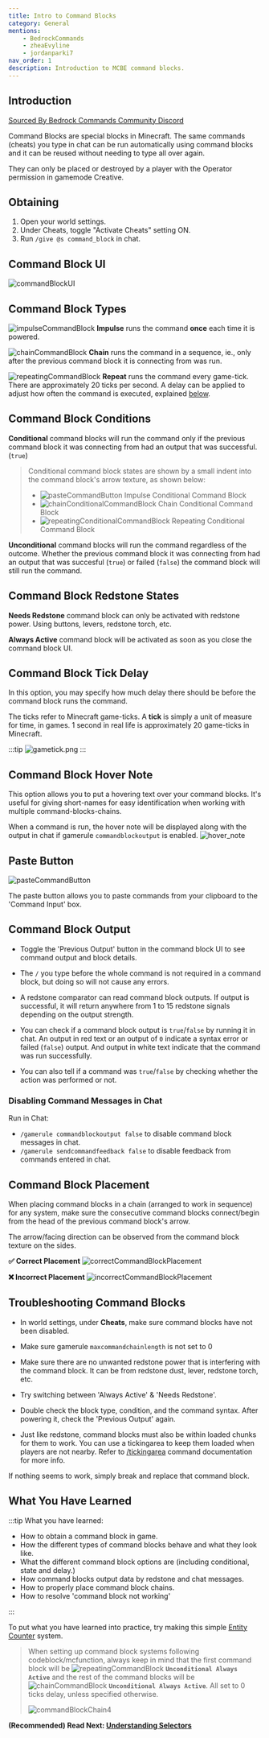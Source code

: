 ```yaml
---
title: Intro to Command Blocks
category: General
mentions:
    - BedrockCommands
    - zheaEvyline
    - jordanparki7
nav_order: 1
description: Introduction to MCBE command blocks.
---
```


## Introduction

[Sourced By Bedrock Commands Community Discord](https://discord.gg/SYstTYx5G5)

Command Blocks are special blocks in Minecraft. The same commands (cheats) you type in chat can be run automatically using command blocks and it can be reused without needing to type all over again.

They can only be placed or destroyed by a player with the Operator permission in gamemode Creative.

## Obtaining

1. Open your world settings.
2. Under Cheats, toggle "Activate Cheats" setting ON.
3. Run `/give @s command_block` in chat.

## Command Block UI

![commandBlockUI](/assets/images/commands/commandBlockUI.png)

## Command Block Types

![impulseCommandBlock](/assets/images/commands/impulseCommandBlock.png) **Impulse** runs the command **once** each time it is powered.

![chainCommandBlock](/assets/images/commands/chainCommandBlock.png) **Chain** runs the command in a sequence, ie., only after the previous command block it is connecting from was run.

![repeatingCommandBlock](/assets/images/commands/repeatingCommandBlock.png) **Repeat** runs the command every game-tick. There are approximately 20 ticks per second. A delay can be applied to adjust how often the command is executed, explained [below](/commands/intro-to-command-blocks#command-block-tick-delay).

## Command Block Conditions

**Conditional** command blocks will run the command only if the previous command block it was connecting from had an output that was successful. (`true`)

> Conditional command block states are shown by a small indent into the command block's arrow texture, as shown below:
>
> -   ![pasteCommandButton](/assets/images/commands/impulseConditionalCommandBlock.png) Impulse Conditional Command Block
> -   ![chainConditionalCommandBlock](/assets/images/commands/chainConditionalCommandBlock.png) Chain Conditional Command Block
> -   ![repeatingConditionalCommandBlock](/assets/images/commands/repeatingConditionalCommandBlock.png) Repeating Conditional Command Block

**Unconditional** command blocks will run the command regardless of the outcome. Whether the previous command block it was connecting from had an output that was succesful (`true`) or failed (`false`) the command block will still run the command.

## Command Block Redstone States

**Needs Redstone** command block can only be activated with redstone power. Using buttons, levers, redstone torch, etc.

**Always Active** command block will be activated as soon as you close the command block UI.

## Command Block Tick Delay

In this option, you may specify how much delay there should be before the command block runs the command.

The ticks refer to Minecraft game-ticks. A **tick** is simply a unit of measure for time, in games. 1 second in real life is approximately 20 game-ticks in Minecraft.

:::tip
![gametick.png](/assets/images/commands/gametick.png)
:::

## Command Block Hover Note

This option allows you to put a hovering text over your command blocks. It's useful for giving short-names for easy identification when working with multiple command-blocks-chains.

When a command is run, the hover note will be displayed along with the output in chat if gamerule `commandblockoutput` is enabled.
![hover_note](/assets/images/commands/hover_note.png)

## Paste Button

![pasteCommandButton](/assets/images/commands/pasteCommandButton.png)

The paste button allows you to paste commands from your clipboard to the 'Command Input' box.

## Command Block Output

-   Toggle the 'Previous Output' button in the command block UI to see command output and block details.

-   The `/` you type before the whole command is not required in a command block, but doing so will not cause any errors.

-   A redstone comparator can read command block outputs. If output is successful, it will return anywhere from 1 to 15 redstone signals depending on the output strength.

-   You can check if a command block output is `true`/`false` by running it in chat. An output in red text or an output of `0` indicate a syntax error or failed (`false`) output. And output in white text indicate that the command was run successfully.

-   You can also tell if a command was `true`/`false` by checking whether the action was performed or not.

### Disabling Command Messages in Chat

Run in Chat:

-   `/gamerule commandblockoutput false` to disable command block messages in chat.
-   `/gamerule sendcommandfeedback false` to disable feedback from commands entered in chat.

## Command Block Placement

When placing command blocks in a chain (arranged to work in sequence) for any system, make sure the consecutive command blocks connect/begin from the head of the previous command block's arrow.

The arrow/facing direction can be observed from the command block texture on the sides.

**✅ Correct Placement**
![correctCommandBlockPlacement](/assets/images/commands/correctCommandBlockPlacement.png)

**❌ Incorrect Placement**
![incorrectCommandBlockPlacement](/assets/images/commands/incorrectCommandBlockPlacement.png)

## Troubleshooting Command Blocks

-   In world settings, under **Cheats**, make sure command blocks have not been disabled.

-   Make sure gamerule `maxcommandchainlength` is not set to 0

-   Make sure there are no unwanted redstone power that is interfering with the command block. It can be from redstone dust, lever, redstone torch, etc.

-   Try switching between 'Always Active' & 'Needs Redstone'.

-   Double check the block type, condition, and the command syntax. After powering it, check the 'Previous Output' again.

-   Just like redstone, command blocks must also be within loaded chunks for them to work. You can use a tickingarea to keep them loaded when players are not nearby. Refer to [/tickingarea](https://learn.microsoft.com/en-us/minecraft/creator/documents/tickingareacommand) command documentation for more info.

If nothing seems to work, simply break and replace that command block.

## What You Have Learned

:::tip What you have learned:

-   How to obtain a command block in game.
-   How the different types of command blocks behave and what they look like.
-   What the different command block options are (including conditional, state and delay.)
-   How command blocks output data by redstone and chat messages.
-   How to properly place command block chains.
-   How to resolve 'command block not working'

:::

To put what you have learned into practice, try making this simple [Entity Counter](/commands/entity-counter) system.

> When setting up command block systems following codeblock/mcfunction, always keep in mind that the first command block will be ![repeatingCommandBlock](/assets/images/commands/repeatingCommandBlock.png) **`Unconditional Always Active`** and the rest of the command blocks will be ![chainCommandBlock](/assets/images/commands/chainCommandBlock.png) **`Unconditional Always Active`**. All set to 0 ticks delay, unless specified otherwise.
>
> ![commandBlockChain4](/assets/images/commands/commandBlockChain/4.png)

**(Recommended) Read Next: [Understanding Selectors](/commands/selectors)**
